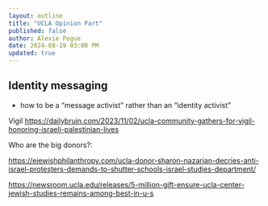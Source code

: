 ```yaml
---
layout: outline
title: "UCLA Opinion Part"
published: false
author: Alexie Pogue
date: 2024-08-19 03:00 PM
updated: true
---
```



## Identity messaging 




- how to be a “message activist” rather than an “identity activist”

Vigil https://dailybruin.com/2023/11/02/ucla-community-gathers-for-vigil-honoring-israeli-palestinian-lives


Who are the big donors?: 

https://ejewishphilanthropy.com/ucla-donor-sharon-nazarian-decries-anti-israel-protesters-demands-to-shutter-schools-israel-studies-department/

https://newsroom.ucla.edu/releases/5-million-gift-ensure-ucla-center-jewish-studies-remains-among-best-in-u-s